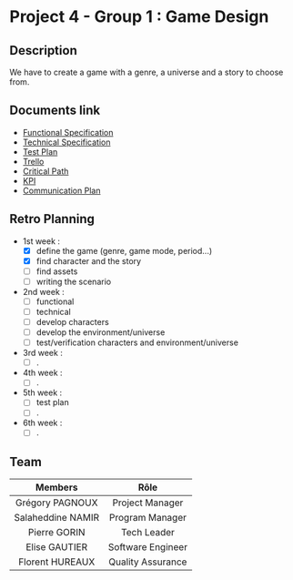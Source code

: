 # Project 4 - Group 1 : Game Design

## Description

We have to create a game with a genre, a universe and a story to choose from.

## Documents link

- [Functional Specification]()
- [Technical Specification]()
- [Test Plan]()
- [Trello](https://trello.com/b/WZr4k2CT/game-design)
- [Critical Path](https://docs.google.com/spreadsheets/d/1r2SDYi2sKBfTMOqezgbVSrNG_eM-g3pzU2KiN0t9kvE/edit?usp=sharing)
- [KPI](https://docs.google.com/spreadsheets/d/1nb2kEAd07n72-q45vv48D-Fiu9-cXbYf2hT7jCJNco8/edit?usp=sharing)
- [Communication Plan](https://github.com/algosup/2022-2023-project-4-game-design-Team-2/blob/main/communication_plan.md)

## Retro Planning

- 1st week :
  - [x] define the game (genre, game mode, period...)
  - [x] find character and the story
  - [ ] find assets
  - [ ] writing the scenario
- 2nd week :
  - [ ] functional
  - [ ] technical
  - [ ] develop characters
  - [ ] develop the environment/universe
  - [ ] test/verification characters and environment/universe
- 3rd week :
  - [ ] .
- 4th week :
  - [ ] .
- 5th week :
  - [ ] test plan
  - [ ] .
- 6th week :
  - [ ] .

## Team

| Members | Rôle |
| :-: | :-: |
| Grégory PAGNOUX | Project Manager |
| Salaheddine NAMIR | Program Manager |
| Pierre GORIN | Tech Leader |
| Elise GAUTIER | Software Engineer |
| Florent HUREAUX | Quality Assurance |
